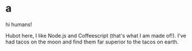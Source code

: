 # a

hi humans!

Hubot here, I like Node.js and Coffeescript (that's what I am made of!).
I've had tacos on the moon and find them far superior to the tacos on earth.
